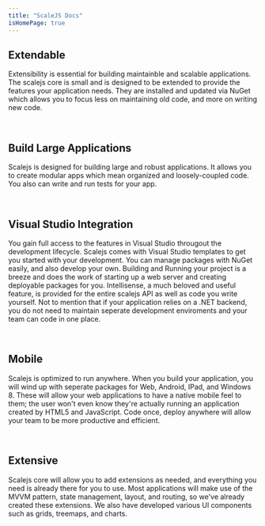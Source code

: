 ```yaml
---
title: "ScaleJS Docs"
isHomePage: true
---
```

## Extendable
Extensibility is essential for building maintainble and scalable applications.
The scalejs core is small and is designed to be extended to provide the features your application needs.
They are installed and updated via NuGet which allows you to focus less on maintaining old code, and more on writing new code.

<br>

## Build Large Applications
Scalejs is designed for building large and robust applications.
It allows you to create modular apps which mean organized and loosely-coupled code.
You also can write and run tests for your app.

<br>

## Visual Studio Integration
You gain full access to the features in Visual Studio througout the development lifecycle. Scalejs comes with Visual Studio templates to get you started with your development.
You can manage packages with NuGet easily, and also develop your own.
Building and Running your project is a breeze and does the work of starting up a web server and creating deployable packages for you.
Intellisense, a much beloved and useful feature, is provided for the entire scalejs API as well as code you write yourself.
Not to mention that if your application relies on a .NET backend, you do not need to maintain seperate development enviroments and your team can code in one place.

<br>

## Mobile
Scalejs is optimized to run anywhere.
When you build your application, you will wind up with seperate packages for Web, Android, IPad, and Windows 8.
These will allow your web applications to have a native mobile feel to them; the user won't even know they're actually running an application created by HTML5 and JavaScript.
Code once, deploy anywhere will allow your team to be more productive and efficient.

<br>

## Extensive
Scalejs core will allow you to add extensions as needed, and everything you need is already there for you to use.
Most applications will make use of the MVVM pattern, state management, layout, and routing, so we've already created these extensions.
We also have developed various UI components such as grids, treemaps, and charts.